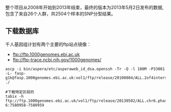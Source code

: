 整个项目从2008年开始到2013年结束，最终的版本为2013年5月2日发布的数据, 包含了来自26个人群，共2504个样本的SNP分型结果。

## 下载数据库
千人基因组计划有两个主要的ftp站点镜像：
+ ftp://ftp.1000genomes.ebi.ac.uk
+ ftp://ftp-trace.ncbi.nih.gov/1000genomes/
```
ascp -i bin/aspera/etc/asperaweb_id_dsa.openssh -Tr -Q -l 100M -P33001 -L- fasp-g1k@fasp.1000genomes.ebi.ac.uk:vol1/ftp/release/20100804/ALL.2of4intersection.20100804.genotypes.vcf.gz ./

#下载特定区段的
tabix -h ftp://ftp.1000genomes.ebi.ac.uk/vol1/ftp/release/20130502/ALL.chr6.phase3_shapeit2_mvncall_integrated_v5.20130502.genotypes.vcf.gz 6:7580958-7580959
```